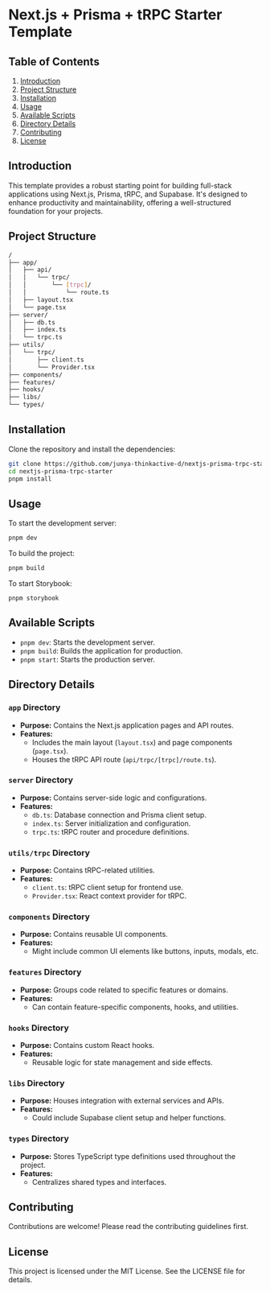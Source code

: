 # Next.js + Prisma + tRPC Starter Template

## Table of Contents

1. [Introduction](#introduction)
2. [Project Structure](#project-structure)
3. [Installation](#installation)
4. [Usage](#usage)
5. [Available Scripts](#available-scripts)
6. [Directory Details](#directory-details)
7. [Contributing](#contributing)
8. [License](#license)

## Introduction

This template provides a robust starting point for building full-stack applications using Next.js, Prisma, tRPC, and Supabase. It's designed to enhance productivity and maintainability, offering a well-structured foundation for your projects.

## Project Structure

```bash
/
├── app/
│   ├── api/
│   │   └── trpc/
│   │       └── [trpc]/
│   │           └── route.ts
│   ├── layout.tsx
│   └── page.tsx
├── server/
│   ├── db.ts
│   ├── index.ts
│   └── trpc.ts
├── utils/
│   └── trpc/
│       ├── client.ts
│       └── Provider.tsx
├── components/
├── features/
├── hooks/
├── libs/
└── types/
```

## Installation

Clone the repository and install the dependencies:

```bash
git clone https://github.com/junya-thinkactive-d/nextjs-prisma-trpc-starter.git
cd nextjs-prisma-trpc-starter
pnpm install
```

## Usage

To start the development server:

```bash
pnpm dev
```

To build the project:

```bash
pnpm build
```

To start Storybook:

```bush
pnpm storybook
```

## Available Scripts

- `pnpm dev`: Starts the development server.
- `pnpm build`: Builds the application for production.
- `pnpm start`: Starts the production server.

## Directory Details

### `app` Directory

- **Purpose:** Contains the Next.js application pages and API routes.
- **Features:**
  - Includes the main layout (`layout.tsx`) and page components (`page.tsx`).
  - Houses the tRPC API route (`api/trpc/[trpc]/route.ts`).

### `server` Directory

- **Purpose:** Contains server-side logic and configurations.
- **Features:**
  - `db.ts`: Database connection and Prisma client setup.
  - `index.ts`: Server initialization and configuration.
  - `trpc.ts`: tRPC router and procedure definitions.

### `utils/trpc` Directory

- **Purpose:** Contains tRPC-related utilities.
- **Features:**
  - `client.ts`: tRPC client setup for frontend use.
  - `Provider.tsx`: React context provider for tRPC.

### `components` Directory

- **Purpose:** Contains reusable UI components.
- **Features:**
  - Might include common UI elements like buttons, inputs, modals, etc.

### `features` Directory

- **Purpose:** Groups code related to specific features or domains.
- **Features:**
  - Can contain feature-specific components, hooks, and utilities.

### `hooks` Directory

- **Purpose:** Contains custom React hooks.
- **Features:**
  - Reusable logic for state management and side effects.

### `libs` Directory

- **Purpose:** Houses integration with external services and APIs.
- **Features:**
  - Could include Supabase client setup and helper functions.

### `types` Directory

- **Purpose:** Stores TypeScript type definitions used throughout the project.
- **Features:**
  - Centralizes shared types and interfaces.

## Contributing

Contributions are welcome! Please read the contributing guidelines first.

## License

This project is licensed under the MIT License. See the LICENSE file for details.
